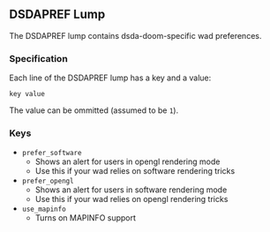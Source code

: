 ## DSDAPREF Lump

The DSDAPREF lump contains dsda-doom-specific wad preferences.

### Specification

Each line of the DSDAPREF lump has a key and a value:

`key value`

The value can be ommitted (assumed to be `1`).

### Keys

- `prefer_software`
  - Shows an alert for users in opengl rendering mode
  - Use this if your wad relies on software rendering tricks
- `prefer_opengl`
  - Shows an alert for users in software rendering mode
  - Use this if your wad relies on opengl rendering tricks
- `use_mapinfo`
  - Turns on MAPINFO support
